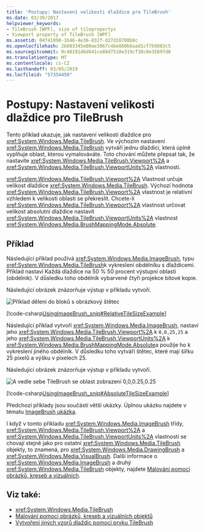 ```yaml
---
title: 'Postupy: Nastavení velikosti dlaždice pro TileBrush'
ms.date: 03/30/2017
helpviewer_keywords:
- TileBrush [WPF], size of tilepropertys
- Viewport property of TileBrush [WPF]
ms.assetid: 04f41090-1b46-4e36-832f-d27d28708b8c
ms.openlocfilehash: 2b603345e00ae3067c4be860b6aad1cf7b9883c5
ms.sourcegitcommit: 0c48191d6d641ce88d7510e319cf38c0e35697d0
ms.translationtype: MT
ms.contentlocale: cs-CZ
ms.lasthandoff: 03/05/2019
ms.locfileid: "57354450"
---
```

# <a name="how-to-set-the-tile-size-for-a-tilebrush"></a>Postupy: Nastavení velikosti dlaždice pro TileBrush
Tento příklad ukazuje, jak nastavení velikosti dlaždice pro <xref:System.Windows.Media.TileBrush>. Ve výchozím nastavení <xref:System.Windows.Media.TileBrush> vytváří jednu dlaždici, která úplně vyplňuje oblast, kterou vymalováváte. Toto chování můžete přepsat tak, že nastavíte <xref:System.Windows.Media.TileBrush.Viewport%2A> a <xref:System.Windows.Media.TileBrush.ViewportUnits%2A> vlastnosti.  
  
 <xref:System.Windows.Media.TileBrush.Viewport%2A> Vlastnost určuje velikost dlaždice <xref:System.Windows.Media.TileBrush>. Výchozí hodnota <xref:System.Windows.Media.TileBrush.Viewport%2A> vlastnost je relativní vzhledem k velikosti oblasti se překreslit. Chcete-li <xref:System.Windows.Media.TileBrush.Viewport%2A> vlastnost určovat velikost absolutní dlaždice nastavit <xref:System.Windows.Media.TileBrush.ViewportUnits%2A> vlastnost <xref:System.Windows.Media.BrushMappingMode.Absolute>.  
  
## <a name="example"></a>Příklad  
 Následující příklad používá <xref:System.Windows.Media.ImageBrush>, typu <xref:System.Windows.Media.TileBrush>k vykreslení obdélníku s dlaždicemi. Příklad nastaví Každá dlaždice na 50 % 50 procent výstupní oblasti (obdélník). V důsledku toho obdélník vybarvené čtyři projekce bitové kopie.  
  
 Následující obrázek znázorňuje výstup v příkladu vytvoří.
  
 ![Příklad dělení do bloků s obrázkový štětec](./media/0.png "0")  
  
 [!code-csharp[UsingImageBrush_snip#RelativeTileSizeExample](~/samples/snippets/csharp/VS_Snippets_Wpf/UsingImageBrush_snip/CSharp/TileSizeExample.cs#relativetilesizeexample)]  
  
 Následující příklad vytvoří <xref:System.Windows.Media.ImageBrush>, nastaví jeho <xref:System.Windows.Media.TileBrush.Viewport%2A> k `0,0,25,25` a jeho <xref:System.Windows.Media.TileBrush.ViewportUnits%2A> k <xref:System.Windows.Media.BrushMappingMode.Absolute>a použije ho k vykreslení jiného obdélník. V důsledku toho vytváří štětec, které mají šířku 25 pixelů a výšku v pixelech 25.  
  
 Následující obrázek znázorňuje výstup v příkladu vytvoří.  
  
 ![A vedle sebe TileBrush se oblast zobrazení 0,0,0.25,0.25](./media/25x25viewport.png "25x25viewport")  
  
 [!code-csharp[UsingImageBrush_snip#AbsoluteTileSizeExample](~/samples/snippets/csharp/VS_Snippets_Wpf/UsingImageBrush_snip/CSharp/TileSizeExample.cs#absolutetilesizeexample)]  
  
 Předchozí příklady jsou součástí větší ukázky. Úplnou ukázku najdete v tématu [ImageBrush ukázka](https://go.microsoft.com/fwlink/?LinkID=160005).  
  
 I když v tomto příkladu <xref:System.Windows.Media.ImageBrush> třídy, <xref:System.Windows.Media.TileBrush.Viewport%2A> a <xref:System.Windows.Media.TileBrush.ViewportUnits%2A> vlastnosti se chovají stejně jako pro ostatní <xref:System.Windows.Media.TileBrush> objekty, to znamená, pro <xref:System.Windows.Media.DrawingBrush> a <xref:System.Windows.Media.VisualBrush>. Další informace o <xref:System.Windows.Media.ImageBrush> a druhý <xref:System.Windows.Media.TileBrush> objekty, najdete [Malování pomocí obrázků, kreseb a vizuálních](painting-with-images-drawings-and-visuals.md).  
  
## <a name="see-also"></a>Viz také:
- <xref:System.Windows.Media.TileBrush>
- [Malování pomocí obrázků, kreseb a vizuálních objektů](painting-with-images-drawings-and-visuals.md)
- [Vytvoření jiných vzorů dlaždic pomocí prvku TileBrush](how-to-create-different-tile-patterns-with-a-tilebrush.md)
